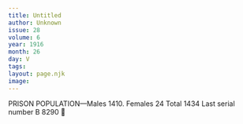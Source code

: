 ```yaml
---
title: Untitled
author: Unknown
issue: 28
volume: 6
year: 1916
month: 26
day: V
tags:
layout: page.njk
image:
---
```

PRISON POPULATION—Males 1410. Females 24 Total 1434 Last serial number B 8290 
